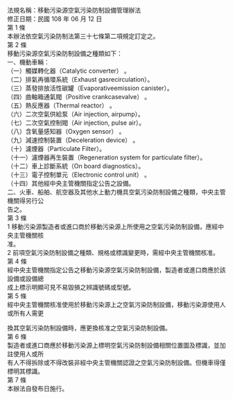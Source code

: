 法規名稱：移動污染源空氣污染防制設備管理辦法  
修正日期：民國 108 年 06 月 12 日  
第 1 條  
本辦法依空氣污染防制法第三十七條第二項規定訂定之。  
第 2 條  
移動污染源空氣污染防制設備之種類如下：  
一、機動車輛：  
（一）觸媒轉化器（Catalytic converter） 。  
（二）排氣再循環系統（Exhaust gasrecirculation）。  
（三）蒸發排放活性碳罐（Evaporativeemission canister）。  
（四）曲軸箱通氣閥（Positive crankcasevalve） 。  
（五）熱反應器（Thermal reactor） 。  
（六）二次空氣供給泵（Air injection, airpump）。  
（七）二次空氣控制閥（Air injection, pulse air）。  
（八）含氧量感知器（Oxygen sensor） 。  
（九）減速控制裝置（Deceleration device） 。  
（十）濾煙器（Particulate Filter）。  
（十一）濾煙器再生裝置（Regeneration system for particulate filter）。  
（十二）車上診斷系統（On board diagnostics）。  
（十三）電子控制單元（Electronic control unit） 。  
（十四）其他經中央主管機關指定公告之設備。  
二、火車、船舶、航空器及其他水上動力機具空氣污染防制設備之種類，中央主管機關得另行公  
告之。  
第 3 條  
1 移動污染源製造者或進口商於移動污染源上所使用之空氣污染防制設備，應經中央主管機關核  
准。  
2 前項空氣污染防制設備之種類、規格或標識變更時，需經中央主管機關核准。  
第 4 條  
經中央主管機關指定公告之移動污染源空氣污染防制設備，製造者或進口商應於該設備或設備總  
成上標示明顯可見不易毀損之辨識號碼或型號。  
第 5 條  
經中央主管機關核准使用於移動污染源上之空氣污染防制設備，移動污染源使用人或所有人需更  


換其空氣污染防制設備時，應更換核准之空氣污染防制設備。  
第 6 條  
製造者或進口商應於移動污染源上標明空氣污染防制設備相關位置圖及標識，並加註使用人或所  
有人不得拆除或不得改裝非經中央主管機關認證之空氣污染防制設備。但機車得僅標明其標識。  
第 7 條  
本辦法自發布日施行。  



